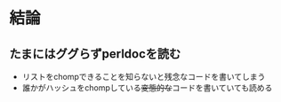 結論
==========

たまにはググらずperldocを読む
----------

- リストをchompできることを知らないと残念なコードを書いてしまう
- 誰かがハッシュをchompしている<del>変態的な</del>コードを書いていても読める

